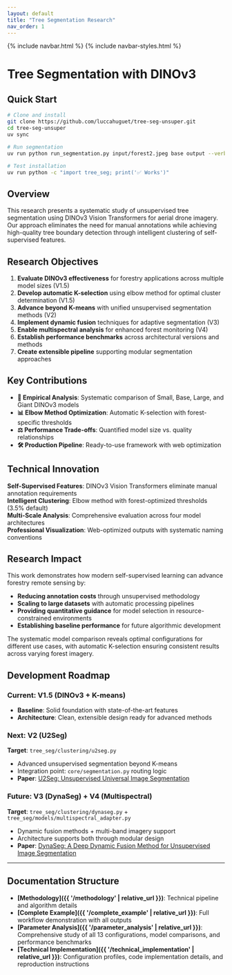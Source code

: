 ```yaml
---
layout: default
title: "Tree Segmentation Research"
nav_order: 1
---
```


{% include navbar.html %}
{% include navbar-styles.html %}

# Tree Segmentation with DINOv3

## Quick Start

```bash
# Clone and install
git clone https://github.com/luccahuguet/tree-seg-unsuper.git
cd tree-seg-unsuper
uv sync

# Run segmentation
uv run python run_segmentation.py input/forest2.jpeg base output --verbose

# Test installation
uv run python -c "import tree_seg; print('✅ Works')"
```

## Overview

This research presents a systematic study of unsupervised tree segmentation using DINOv3 Vision Transformers for aerial drone imagery. Our approach eliminates the need for manual annotations while achieving high-quality tree boundary detection through intelligent clustering of self-supervised features.

## Research Objectives

1. **Evaluate DINOv3 effectiveness** for forestry applications across multiple model sizes (V1.5)
2. **Develop automatic K-selection** using elbow method for optimal cluster determination (V1.5)
3. **Advance beyond K-means** with unified unsupervised segmentation methods (V2)
4. **Implement dynamic fusion** techniques for adaptive segmentation (V3)
5. **Enable multispectral analysis** for enhanced forest monitoring (V4)
6. **Establish performance benchmarks** across architectural versions and methods
7. **Create extensible pipeline** supporting modular segmentation approaches

## Key Contributions

- **🔬 Empirical Analysis**: Systematic comparison of Small, Base, Large, and Giant DINOv3 models
- **📊 Elbow Method Optimization**: Automatic K-selection with forest-specific thresholds
- **⚖️ Performance Trade-offs**: Quantified model size vs. quality relationships
- **🛠️ Production Pipeline**: Ready-to-use framework with web optimization

## Technical Innovation

**Self-Supervised Features**: DINOv3 Vision Transformers eliminate manual annotation requirements  
**Intelligent Clustering**: Elbow method with forest-optimized thresholds (3.5% default)  
**Multi-Scale Analysis**: Comprehensive evaluation across four model architectures  
**Professional Visualization**: Web-optimized outputs with systematic naming conventions

## Research Impact

This work demonstrates how modern self-supervised learning can advance forestry remote sensing by:
- **Reducing annotation costs** through unsupervised methodology
- **Scaling to large datasets** with automatic processing pipelines  
- **Providing quantitative guidance** for model selection in resource-constrained environments
- **Establishing baseline performance** for future algorithmic development

The systematic model comparison reveals optimal configurations for different use cases, with automatic K-selection ensuring consistent results across varying forest imagery.

## Development Roadmap

### **Current: V1.5 (DINOv3 + K-means)**
- **Baseline**: Solid foundation with state-of-the-art features
- **Architecture**: Clean, extensible design ready for advanced methods

### **Next: V2 (U2Seg)**
**Target**: `tree_seg/clustering/u2seg.py`
- Advanced unsupervised segmentation beyond K-means
- Integration point: `core/segmentation.py` routing logic
- **Paper**: [U2Seg: Unsupervised Universal Image Segmentation](https://arxiv.org/abs/2312.17243)

### **Future: V3 (DynaSeg) + V4 (Multispectral)**
**Target**: `tree_seg/clustering/dynaseg.py` + `tree_seg/models/multispectral_adapter.py`
- Dynamic fusion methods + multi-band imagery support
- Architecture supports both through modular design
- **Paper**: [DynaSeg: A Deep Dynamic Fusion Method for Unsupervised Image Segmentation](https://arxiv.org/abs/2405.05477)

---

## Documentation Structure

- **[Methodology]({{ '/methodology' | relative_url }})**: Technical pipeline and algorithm details
- **[Complete Example]({{ '/complete_example' | relative_url }})**: Full workflow demonstration with all outputs  
- **[Parameter Analysis]({{ '/parameter_analysis' | relative_url }})**: Comprehensive study of all 13 configurations, model comparisons, and performance benchmarks
- **[Technical Implementation]({{ '/technical_implementation' | relative_url }})**: Configuration profiles, code implementation details, and reproduction instructions



